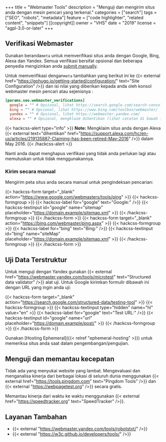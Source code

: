 +++
title = "Webmaster Tools"
description = "Menguji dan mengirim situs anda dengan mesin pencari yang terkenal."
categories = ["search"]
tags = ["SEO", "robots", "metadata"]
feature = ["code highlighter", "related content", "snippets"]
[[copyright]]
  owner = "VHS"
  date = "2019"
  license = "agpl-3.0-or-later"
+++

## Verifikasi Webmaster

Gunakan beranda`meta` untuk memverifikasi situs anda dengan Google, Bing, Alexa dan Yandex. Semua verifikasi bersifat opsional dan beberapa penyedia mengizinkan anda [submit manually](#submit-manually).

Untuk memverifikasi dengan`meta` tambahkan yang berikut ini ke {{< external href="https://gohugo.io/getting-started/configuration/" text="Site Configuration" />}} dan isi nilai yang diberikan kepada anda oleh konsol webmaster mesin pencari atau sejenisnya :

```toml
[params.seo.webmaster_verifications]
  google = "" # Opsional, lihat https://search.google.com/search-console
  bing = "" # Opsional, lihat https://www.bing.com/toolbox/webmaster/
  yandex = "" # Opsional, lihat https://webmaster.yandex.com/
  alexa = "" # Opsional, mengklaim dihentikan (lihat catatan di bawah ini)
```

{{< hackcss-alert type="info" >}}
<strong>Note:</strong> Mengklaim situs anda dengan Alexa {{< external text="dihentikan" href="https://support.alexa.com/hc/en-us/articles/219135887-Claiming-has-been-retired-May-2016" />}} dalam May 2016.
{{< /hackcss-alert >}}

Nanti anda dapat menghapus verifikasi yang tidak anda perlukan lagi atau memutuskan untuk tidak menggunakannya.

### Kirim secara manual

Mengirim peta situs anda secara manual untuk pengindeksan pencarian:

{{< hackcss-form target="_blank" action="https://www.google.com/webmasters/tools/ping" >}}
  {{< hackcss-formgroup >}}
    {{< hackcss-label for="google" text="Google:" />}}
    {{< hackcss-textinput id="google" name="sitemap" placeholder="https://domain.example/sitemap.xml" >}}
  {{< /hackcss-formgroup >}}
{{< /hackcss-form >}}
{{< hackcss-form target="_blank" action="https://bing.com/webmaster/ping.aspx" >}}
  {{< hackcss-formgroup >}}
    {{< hackcss-label for="bing" text="Bing:" />}}
    {{< hackcss-textinput id="bing" name="siteMap" placeholder="https://domain.example/sitemap.xml" >}}
  {{< /hackcss-formgroup >}}
{{< /hackcss-form >}}

## Uji Data Terstruktur

Untuk menguji dengan Yandex gunakan {{< external href="https://webmaster.yandex.com/tools/microtest" text="Structured data validator" />}} alat uji. Untuk Google kirimkan formulir dibawah ini dengan URL yang ingin anda uji:

{{< hackcss-form target="_blank" action="https://search.google.com/structured-data/testing-tool" >}}
  {{< hackcss-formgroup >}}
    {{< hackcss-textinput type="hidden" name="hl" value="en" >}}
    {{< hackcss-label for="google" text="Test URL:" />}}
    {{< hackcss-textinput id="google" name="url" placeholder="https://domain.example/post/" >}}
  {{< /hackcss-formgroup >}}
{{< /hackcss-form >}}

Gunakan [Hosting Ephemeral]({{< relref "ephemeral-hosting" >}}) untuk memeriksa situs anda saat dalam pengembangan/pengujian.

## Menguji dan memantau kecepatan

Tidak ada yang menyukai website yang lambat. Mengevaluasi dan menganalisa kinerja dari berbagai lokasi di seluruh dunia menggunakan {{< external href="https://tools.pingdom.com" text="Pingdom Tools" />}} dan {{< external "https://webpagetest.org" />}} secara gratis.

Memantau kinerja dari waktu ke waktu menggunakan {{< external href="https://speedtracker.org" text="SpeedTracker" />}}.


## Layanan Tambahan

- {{< external "https://webmaster.yandex.com/tools/robotstxt/" />}}
- {{< external "https://w3c.github.io/developers/tools/" />}}
